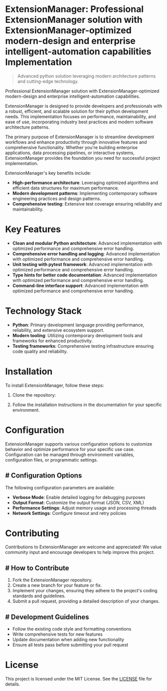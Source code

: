 <!-- fallback_ExtensionManager_20250810065934_40342 -->

# ExtensionManager: Professional ExtensionManager solution with ExtensionManager-optimized modern-design and enterprise intelligent-automation capabilities Implementation
> Advanced python solution leveraging modern architecture patterns and cutting-edge technology.

Professional ExtensionManager solution with ExtensionManager-optimized modern-design and enterprise intelligent-automation capabilities.

ExtensionManager is designed to provide developers and professionals with a robust, efficient, and scalable solution for their python development needs. This implementation focuses on performance, maintainability, and ease of use, incorporating industry best practices and modern software architecture patterns.

The primary purpose of ExtensionManager is to streamline development workflows and enhance productivity through innovative features and comprehensive functionality. Whether you're building enterprise applications, data processing pipelines, or interactive systems, ExtensionManager provides the foundation you need for successful project implementation.

ExtensionManager's key benefits include:

* **High-performance architecture**: Leveraging optimized algorithms and efficient data structures for maximum performance.
* **Modern development patterns**: Implementing contemporary software engineering practices and design patterns.
* **Comprehensive testing**: Extensive test coverage ensuring reliability and maintainability.

# Key Features

* **Clean and modular Python architecture**: Advanced implementation with optimized performance and comprehensive error handling.
* **Comprehensive error handling and logging**: Advanced implementation with optimized performance and comprehensive error handling.
* **Unit testing with pytest framework**: Advanced implementation with optimized performance and comprehensive error handling.
* **Type hints for better code documentation**: Advanced implementation with optimized performance and comprehensive error handling.
* **Command-line interface support**: Advanced implementation with optimized performance and comprehensive error handling.

# Technology Stack

* **Python**: Primary development language providing performance, reliability, and extensive ecosystem support.
* **Modern tooling**: Utilizing contemporary development tools and frameworks for enhanced productivity.
* **Testing frameworks**: Comprehensive testing infrastructure ensuring code quality and reliability.

# Installation

To install ExtensionManager, follow these steps:

1. Clone the repository:


2. Follow the installation instructions in the documentation for your specific environment.

# Configuration

ExtensionManager supports various configuration options to customize behavior and optimize performance for your specific use case. Configuration can be managed through environment variables, configuration files, or programmatic settings.

## # Configuration Options

The following configuration parameters are available:

* **Verbose Mode**: Enable detailed logging for debugging purposes
* **Output Format**: Customize the output format (JSON, CSV, XML)
* **Performance Settings**: Adjust memory usage and processing threads
* **Network Settings**: Configure timeout and retry policies

# Contributing

Contributions to ExtensionManager are welcome and appreciated! We value community input and encourage developers to help improve this project.

## # How to Contribute

1. Fork the ExtensionManager repository.
2. Create a new branch for your feature or fix.
3. Implement your changes, ensuring they adhere to the project's coding standards and guidelines.
4. Submit a pull request, providing a detailed description of your changes.

## # Development Guidelines

* Follow the existing code style and formatting conventions
* Write comprehensive tests for new features
* Update documentation when adding new functionality
* Ensure all tests pass before submitting your pull request

# License

This project is licensed under the MIT License. See the [LICENSE](https://github.com/laurindoisaac/ExtensionManager/blob/main/LICENSE) file for details.

